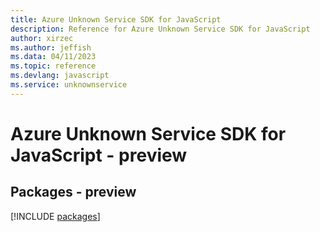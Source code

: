 ```yaml
---
title: Azure Unknown Service SDK for JavaScript
description: Reference for Azure Unknown Service SDK for JavaScript
author: xirzec
ms.author: jeffish
ms.data: 04/11/2023
ms.topic: reference
ms.devlang: javascript
ms.service: unknownservice
---
```

# Azure Unknown Service SDK for JavaScript - preview
## Packages - preview
[!INCLUDE [packages](unknown-service-index.md)]
